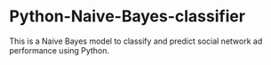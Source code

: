 # Python-Naive-Bayes-classifier
This is a Naive Bayes model to classify and predict social network ad performance using Python.
